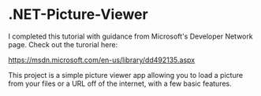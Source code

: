 # .NET-Picture-Viewer

I completed this tutorial with guidance from Microsoft's Developer Network page. Check out the turorial here:

https://msdn.microsoft.com/en-us/library/dd492135.aspx

This project is a simple picture viewer app allowing you to load a picture from your files or a URL off of the internet, with a few basic features.
